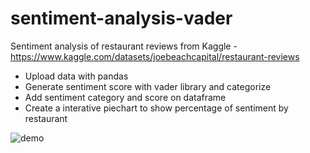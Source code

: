 # sentiment-analysis-vader

Sentiment analysis of restaurant reviews from Kaggle - https://www.kaggle.com/datasets/joebeachcapital/restaurant-reviews

* Upload data with pandas
* Generate sentiment score with vader library and categorize
* Add sentiment category and score on dataframe
* Create a interative piechart to show percentage of sentiment by restaurant

![demo](/img/sentiment_restaurant.gif)
